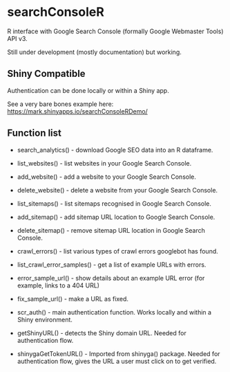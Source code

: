 # searchConsoleR
R interface with Google Search Console (formally Google Webmaster Tools) API v3.

Still under development (mostly documentation) but working.

## Shiny Compatible
Authentication can be done locally or within a Shiny app. 

See a very bare bones example here: https://mark.shinyapps.io/searchConsoleRDemo/

## Function list

* search_analytics() - download Google SEO data into an R dataframe.

* list_websites() - list websites in your Google Search Console.
* add_website() - add a website to your Google Search Console.
* delete_website() - delete a website from your Google Search Console.

* list_sitemaps() - list sitemaps recognised in Google Search Console.
* add_sitemap() - add sitemap URL location to Google Search Console.
* delete_sitemap() - remove sitemap URL location in Google Search Console.

* crawl_errors() - list various types of crawl errors googlebot has found.

* list_crawl_error_samples() - get a list of example URLs with errors.
* error_sample_url() - show details about an example URL error (for example, links to a 404 URL)
* fix_sample_url() - make a URL as fixed.

* scr_auth() - main authentication function. Works locally and within a Shiny environment.
* getShinyURL() - detects the Shiny domain URL. Needed for authentication flow.
* shinygaGetTokenURL() - Imported from shinyga() package. Needed for authentication flow, gives the URL a user must click on to get verified.